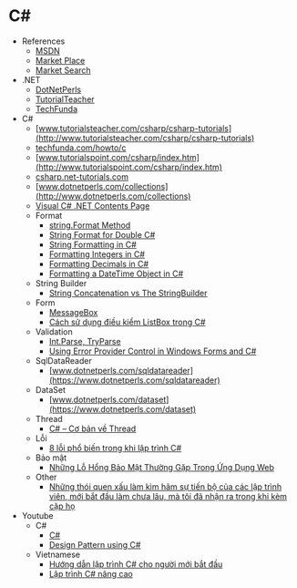 # C#
* References
    - [MSDN](https://msdn.microsoft.com/en-us/default.aspx)
    - [Market Place](https://marketplace.visualstudio.com/vs)
    - [Market Search](https://visualstudiogallery.msdn.microsoft.com/site/search)
* .NET
    - [DotNetPerls](https://www.dotnetperls.com/collections)
    - [TutorialTeacher](http://www.tutorialsteacher.com/mvc/asp.net-mvc-tutorials)
    - [TechFunda](http://techfunda.com/howto/asp-net-mvc)
* C#
    - [www.tutorialsteacher.com/csharp/csharp-tutorials](http://www.tutorialsteacher.com/csharp/csharp-tutorials)
    - [techfunda.com/howto/c](http://techfunda.com/howto/c)
    - [www.tutorialspoint.com/csharp/index.htm](http://www.tutorialspoint.com/csharp/index.htm)
    - [csharp.net-tutorials.com](http://csharp.net-tutorials.com)
    - [www.dotnetperls.com/collections](http://www.dotnetperls.com/collections)
    - [Visual C# .NET Contents Page](http://www.homeandlearn.co.uk/csharp/csharp.html)
    - Format
        - [string.Format Method](https://www.dotnetperls.com/format)
        - [String Format for Double C#](https://goo.gl/l541Hx)
        - [String Formatting in C#](https://goo.gl/EHpXkU)
        - [Formatting Integers in C#](https://goo.gl/bn52hD)
        - [Formatting Decimals in C#](https://goo.gl/rAk224)
        - [Formatting a DateTime Object in C#](https://goo.gl/EiYVbz)
    - String Builder
        - [String Concatenation vs The StringBuilder](https://goo.gl/JzjLtU)
    - Form
        - [MessageBox](https://goo.gl/BYFHA4)
        - [Cách sử dụng điều kiểm ListBox trong C#](https://goo.gl/fhViJE)
    - Validation
        - [Int.Parse, TryParse](https://www.dotnetperls.com/parse)
        - [Using Error Provider Control in Windows Forms and C#](https://goo.gl/S9qHqt)
    - SqlDataReader
        - [www.dotnetperls.com/sqldatareader](https://www.dotnetperls.com/sqldatareader)
    - DataSet
        - [www.dotnetperls.com/dataset](https://www.dotnetperls.com/dataset)
    - Thread
        - [C# – Cơ bản về Thread](http://goo.gl/NYGdrj)
    - Lỗi
        - [8 lỗi phổ biến trong khi lập trình C#](http://tedu.com.vn/lap-trinh-c/8-loi-pho-bien-trong-khi-lap-trinh-c-40.html)
    - Bảo mật
        - [Những Lỗ Hổng Bảo Mật Thường Gặp Trong Ứng Dụng Web](http://goo.gl/Hoa4wK)
    - Other
        - [Những thói quen xấu làm kìm hãm sự tiến bộ của các lập trình viên, mới bắt đầu làm chưa lâu, mà tôi đã nhận ra trong khi kèm cặp họ](http://goo.gl/tG1MrB)
* Youtube
    - C#
        - [C#](https://goo.gl/zO02pw)
        - [Design Pattern using C#](https://goo.gl/oTPEvb)
    - Vietnamese
        - [Hướng dẫn lập trình C# cho người mới bắt đầu](https://goo.gl/WIDWM3)
        - [Lập trình C# nâng cao](https://goo.gl/8ZsPDv)
